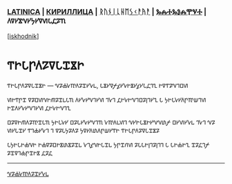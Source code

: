 ### [LATINICA](../Latn/Gosudarstvo.md) | [КИРИЛЛИЦА](../Cyrl/Государство.md) | [ᚱᚢᚾᛁᚳᚺᛖᛊᚲᚨᚤᚨ](../Runr/ᚷᛟᛊᚢᛞᚨᚱᛊᛏᚡᛟ.md) | [ⰃⰎⰀⰃⰑⰎⰉⰜⰀ](../Glag/Ⰳⱁⱄⱆⰴⰰⱃⱄⱅⰲⱁ.md) | 𐍓𐍠𐍔𐍮𐍝𐍔𐍟𐍔𐍠𐍜𐍡𐍚𐍐𐍴
[[iskhodnik](../KNIGA/Gosudarstvo.md)]

# 𐍒𐍞𐍡𐍣𐍓𐍐𐍠𐍡𐍢𐍮𐍞

𐍒𐍞𐍡𐍣𐍓𐍐𐍠𐍡𐍢𐍮𐍞 — 𐍝𐍐𐍑𐍛𐍳𐍓𐍐𐍢𐍔𐍛𐍰, 𐍡𐍮𐍔𐍠𐍬𐍤𐍔𐍛𐍞𐍮𐍔𐍤𐍔𐍡𐍚𐍙𐍧 𐍞𐍠𐍒𐍐𐍝𐍙𐍗𐍜



𐍜𐍞𐍒𐍣𐍢 𐍠𐍐𐍗𐍜𐍝𐍞𐍕𐍐𐍢𐍰𐍡𐍴 𐍓𐍔𐍛𐍔𐍝𐍙𐍔𐍜 𐍙𐍛𐍙 𐍚𐍞𐍛𐍞𐍝𐍙𐍗𐍐𐍭𐍙𐍔𐍧 𐍡 𐍟𐍞𐍡𐍛𐍔𐍓𐍣𐍳𐍦𐍙𐍜 𐍞𐍢𐍓𐍔𐍛𐍔𐍝𐍙𐍔𐍜 𐍚𐍞𐍛𐍞𐍝𐍙𐍧

𐍗𐍐𐍠𐍞𐍕𐍓𐍐𐍳𐍢𐍡𐍴 𐍟𐍞𐍡𐍛𐍔 𐍗𐍐𐍡𐍔𐍛𐍔𐍝𐍙𐍴 𐍛𐍳𐍓𐍰𐍜𐍙 𐍝𐍔𐍞𐍡𐍮𐍞𐍔𐍝𐍝𐍨𐍬 𐍗𐍔𐍜𐍔𐍛𐍰 𐍙𐍛𐍙 𐍝𐍐 𐍜𐍔𐍡𐍢𐍔 𐍒𐍙𐍑𐍔𐍛𐍙 𐍙 𐍠𐍐𐍡𐍟𐍐𐍓𐍐 𐍟𐍠𐍔𐍓𐍨𐍓𐍣𐍦𐍔𐍒𐍞 𐍒𐍞𐍡𐍣𐍓𐍐𐍠𐍡𐍢𐍮𐍐

𐍡𐍟𐍞𐍡𐍞𐍑𐍝𐍞 𐍞𐍑𐍠𐍐𐍗𐍞𐍮𐍨𐍮𐍐𐍢𐍰 𐍛𐍙𐍤𐍝𐍞𐍡𐍢𐍰 𐍟𐍣𐍢𐍩𐍜 𐍐𐍡𐍡𐍞𐍭𐍙𐍐𐍭𐍙𐍙 𐍡 𐍡𐍞𐍑𐍞𐍧 𐍢𐍐𐍚𐍙𐍬 𐍐𐍢𐍠𐍙𐍑𐍣𐍢𐍞𐍮 𐍚𐍐𐍚 

___
[𐍝𐍐𐍑𐍛𐍳𐍓𐍐𐍢𐍔𐍛𐍰](𐍝𐍐𐍑𐍛𐍳𐍓𐍐𐍢𐍔𐍛𐍰.md)
